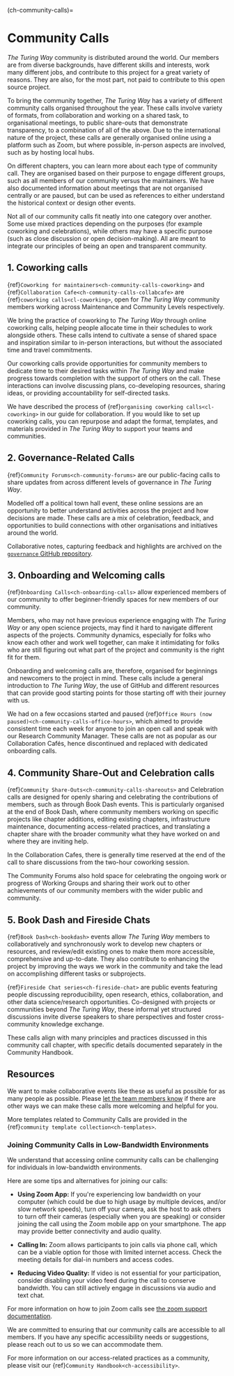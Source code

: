 (ch-community-calls)=
# Community Calls

_The Turing Way_ community is distributed around the world.
Our members are from diverse backgrounds, have different skills and interests, work many different jobs, and contribute to this project for a great variety of reasons. 
They are also, for the most part, not paid to contribute to this open source project.

To bring the community together, _The Turing Way_ has a variety of different community calls organised throughout the year. 
These calls involve variety of formats, from collaboration and working on a shared task, to organisational meetings, to public share-outs that demonstrate transparency, to a combination of all of the above. 
Due to the international nature of the project, these calls are generally organised online using a platform such as Zoom, but where possible, in-person aspects are involved, such as by hosting local hubs.

On different chapters, you can learn more about each type of community call. They are organised based on their purpose to engage different groups, such as all members of our community versus the maintainers. We have also documented information about meetings that are not organised centrally or are paused, but can be used as references to either understand the historical context or design other events.

Not all of our community calls fit neatly into one category over another. 
Some use mixed practices depending on the purposes (for example coworking and celebrations), while others may have a specific purpose (such as close discussion or open decision-making). 
All are meant to integrate our principles of being an open and transparent community.

## 1. Coworking calls

{ref}`Coworking for maintainers<ch-community-calls-coworking>` and {ref}`Collaboration Cafe<ch-community-calls-collabcafe>` are {ref}`coworking calls<cl-coworking>`, open for _The Turing Way_ community members working across Maintenance and Community Levels respectively.

We bring the practice of coworking to _The Turing Way_ through online coworking calls, helping people allocate time in their schedules to work alongside others.
These calls intend to cultivate a sense of shared space and inspiration similar to in-person interactions, but without the associated time and travel commitments.

Our coworking calls provide opportunities for community members to dedicate time to their desired tasks within _The Turing Way_ and make progress towards completion with the support of others on the call.
These interactions can involve discussing plans, co-developing resources, sharing ideas, or providing accountability for self-directed tasks.

We have described the process of {ref}`organising coworking calls<cl-coworking>` in our guide for collaboration.
If you would like to set up coworking calls, you can repurpose and adapt the format, templates, and materials provided in _The Turing Way_ to support your teams and communities.

## 2. Governance-Related Calls

{ref}`Community Forums<ch-community-forums>` are our public-facing calls to share updates from across different levels of governance in _The Turing Way_.

Modelled off a political town hall event, these online sessions are an opportunity to better understand activities across the project and how decisions are made. 
These calls are a mix of celebration, feedback, and opportunities to build connections with other organisations and initiatives around the world.

Collaborative notes, capturing feedback and highlights are archived on the [`governance` GitHub repository](https://github.com/the-turing-way/governance/).

## 3. Onboarding and Welcoming calls

{ref}`Onboarding Calls<ch-onboarding-calls>` allow experienced members of our community to offer beginner-friendly spaces for new members of our community.

Members, who may not have previous experience engaging with _The Turing Way_ or any open science projects, may find it hard to navigate different aspects of the projects.
Community dynamics, especially for folks who know each other and work well together, can make it intimidating for folks who are still figuring out what part of the project and community is the right fit for them.

Onboarding and welcoming calls are, therefore, organised for beginnings and newcomers to the project in mind.
These calls include a general introduction to _The Turing Way_, the use of GitHub and different resources that can provide good starting points for those starting off with their journey with us.

We had on a few occasions started and paused {ref}`Office Hours (now paused)<ch-community-calls-office-hours>`, which aimed to provide consistent time each week for anyone to join an open call and speak with our Research Community Manager.
These calls are not as popular as our Collaboration Cafés, hence discontinued and replaced with dedicated onboarding calls.

## 4. Community Share-Out and Celebration calls

{ref}`Community Share-Outs<ch-community-calls-shareouts>` and Celebration calls are designed for openly sharing and celebrating the contributions of members, such as through Book Dash events.
This is particularly organised at the end of Book Dash, where community members working on specific projects like chapter additions, editing existing chapters, infrastructure maintenance, documenting access-related practices, and translating a chapter share with the broader community what they have worked on and where they are inviting help.

In the Collaboration Cafes, there is generally time reserved at the end of the call to share discussions from the two-hour coworking session.

The Community Forums also hold space for celebrating the ongoing work or progress of Working Groups and sharing their work out to other achievements of our community members with the wider public and community.

## 5. Book Dash and Fireside Chats

{ref}`Book Dash<ch-bookdash>` events allow _The Turing Way_ members to collaboratively and synchronously work to develop new chapters or resources, and review/edit existing ones to make them more accessible, comprehensive and up-to-date.
They also contribute to enhancing the project by improving the ways we work in the community and take the lead on accomplishing different tasks or subprojects.

{ref}`Fireside Chat series<ch-fireside-chat>` are public events featuring people discussing reproducibility, open research, ethics, collaboration, and other data science/research opportunities.
Co-designed with projects or communities beyond _The Turing Way_, these informal yet structured discussions invite diverse speakers to share perspectives and foster cross-community knowledge exchange.

These calls align with many principles and practices discussed in this community call chapter, with specific details documented separately in the Community Handbook.

## Resources

We want to make collaborative events like these as useful as possible for as many people as possible.
Please [let the team members know](https://github.com/the-turing-way/the-turing-way#get-in-touch) if there are other ways we can make these calls more welcoming and helpful for you.

More templates related to Community Calls are provided in the {ref}`community template collection<ch-templates>`.

### Joining Community Calls in Low-Bandwidth Environments

We understand that accessing online community calls can be challenging for individuals in low-bandwidth environments.

Here are some tips and alternatives for joining our calls:

- **Using Zoom App:** If you're experiencing low bandwidth on your computer (which could be due to high usage by multiple devices, and/or slow network speeds), turn off your camera, ask the host to ask others to turn off their cameras (especially when you are speaking) or consider joining the call using the Zoom mobile app on your smartphone. The app may provide better connectivity and audio quality.

- **Calling In:** Zoom allows participants to join calls via phone call, which can be a viable option for those with limited internet access. Check the meeting details for dial-in numbers and access codes.

- **Reducing Video Quality:** If video is not essential for your participation, consider disabling your video feed during the call to conserve bandwidth. You can still actively engage in discussions via audio and text chat.

For more information on how to join Zoom calls see [the zoom support documentation](https://support.zoom.com/hc/en/article?id=zm_kb&sysparm_article=KB0060732).

We are committed to ensuring that our community calls are accessible to all members. If you have any specific accessibility needs or suggestions, please reach out to us so we can accommodate them.

For more information on our access-related practices as a community, please visit our {ref}`Community Handbook<ch-accessibility>`.
